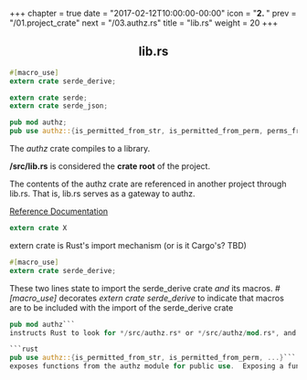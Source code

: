+++
chapter = true
date = "2017-02-12T10:00:00-00:00"
icon = "<b>2. </b>"
prev = "/01.project_crate"
next = "/03.authz.rs"
title = "lib.rs"
weight = 20
+++

## <center> lib.rs </center>

```rust
#[macro_use]
extern crate serde_derive;

extern crate serde;
extern crate serde_json;

pub mod authz;
pub use authz::{is_permitted_from_str, is_permitted_from_perm, perms_from_buffer, Permission};
```


The *authz* crate compiles to a library.

**/src/lib.rs** is considered the **crate root** of the project.

The contents of the authz crate are referenced in another project through lib.rs.  That is, lib.rs serves as a gateway to authz.

[Reference Documentation](https://doc.rust-lang.org/book/conditional-compilation.html)

```rust
extern crate X
```
extern crate is Rust's import mechanism (or is it Cargo's? TBD)


```rust
#[macro_use]
extern crate serde_derive;
```
These two lines state to import the serde_derive crate *and* its macros. *#[macro_use]* decorates *extern crate serde_derive* to indicate that macros are to be included with the import of the serde_derive crate

```rust
pub mod authz```
instructs Rust to look for */src/authz.rs* or */src/authz/mod.rs*, and make it available for public use.  If you were to mistakenly include BOTH of these module files for the same module name, the Rust compiler will raise an exception during compilation, stating that it found both files and hinting that you remove one in order to eliminate ambiguity.

```rust
pub use authz::{is_permitted_from_str, is_permitted_from_perm, ...}```
exposes functions from the authz module for public use.  Exposing a function from lib.rs reduces the knowledge required by a consumer to use that function.  If the **use** statement were omitted, a developer would need to reference functions using a convention such as *authz::authz::is_permitted_from_str*.
